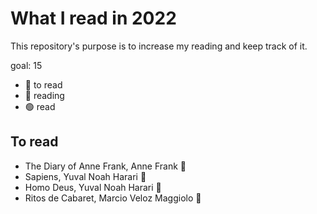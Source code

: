 # What I read in 2022

This repository's purpose is to increase my reading and keep track of it.

goal: 15

- 🔴 to read
- 🔵 reading
- 🟢 read

## To read

- The Diary of Anne Frank, Anne Frank 🔴
- Sapiens, Yuval Noah Harari 🔵
- Homo Deus, Yuval Noah Harari 🔴
- Ritos de Cabaret, Marcio Veloz Maggiolo 🔴
